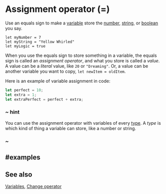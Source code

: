 # Assignment operator (=)

Use an equals sign to make a [variable](/blocks/variables/var) store the [number](/types/number),
[string](/types/string), or [boolean](/types/boolean) you say.

```block
let myNumber = 7
let myString = "Yellow Whirled"
let myLogic = true
```
When you use the equals sign to store something in a variable, the equals sign is called
an *assignment operator*, and what you store is called a *value*. A value can be a _literal_
value, like `20` or `"Dreaming"`. Or, a value can be another variable you want
to copy, ```let newItem = oldItem```.

Here is an example of variable assignment in code:

```typescript
let perfect = 10;
let extra = 1;
let extraPerfect = perfect + extra;
```

### ~ hint

You can use the assignment operator with variables of 
every [type](/types). A *type* is which kind of thing
a variable can store, like a number or string.

### ~

## #examples

## See also

[Variables](/blocks/variables/var), [Change operator](/blocks/variables/change)